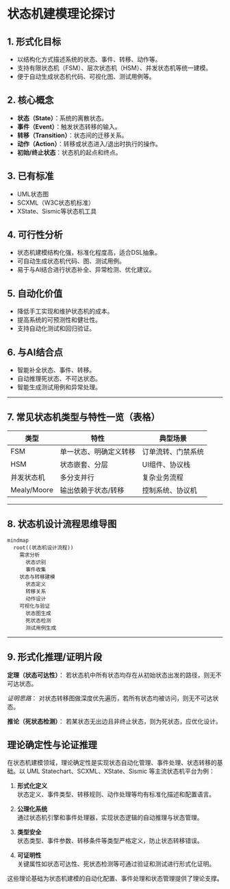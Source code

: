# 状态机建模理论探讨

## 1. 形式化目标

- 以结构化方式描述系统的状态、事件、转移、动作等。
- 支持有限状态机（FSM）、层次状态机（HSM）、并发状态机等统一建模。
- 便于自动生成状态机代码、可视化图、测试用例等。

## 2. 核心概念

- **状态（State）**：系统的离散状态。
- **事件（Event）**：触发状态转移的输入。
- **转移（Transition）**：状态间的迁移关系。
- **动作（Action）**：转移或状态进入/退出时执行的操作。
- **初始/终止状态**：状态机的起点和终点。

## 3. 已有标准

- UML状态图
- SCXML（W3C状态机标准）
- XState、Sismic等状态机工具

## 4. 可行性分析

- 状态机建模结构化强，标准化程度高，适合DSL抽象。
- 可自动生成状态机代码、图、测试用例。
- 易于与AI结合进行状态补全、异常检测、优化建议。

## 5. 自动化价值

- 降低手工实现和维护状态机的成本。
- 提高系统的可预测性和健壮性。
- 支持自动化测试和回归验证。

## 6. 与AI结合点

- 智能补全状态、事件、转移。
- 自动推理死状态、不可达状态。
- 智能生成测试用例和异常处理。

---

## 7. 常见状态机类型与特性一览（表格）

| 类型         | 特性                   | 典型场景           |
|--------------|------------------------|--------------------|
| FSM          | 单一状态、明确定义转移 | 订单流转、门禁系统 |
| HSM          | 状态嵌套、分层         | UI组件、协议栈     |
| 并发状态机   | 多分支并行             | 复杂业务流程       |
| Mealy/Moore  | 输出依赖于状态/转移    | 控制系统、协议机   |

---

## 8. 状态机设计流程思维导图

```mermaid
mindmap
  root((状态机设计流程))
    需求分析
      状态识别
      事件收集
    状态与转移建模
      状态定义
      转移关系
      动作设计
    可视化与验证
      状态图生成
      死状态检测
      测试用例生成
```

---

## 9. 形式化推理/证明片段

**定理（状态可达性）**：
若状态机中所有状态均存在从初始状态出发的路径，则无不可达状态。

*证明思路*：
对状态转移图做深度优先遍历，若所有状态均被访问，则无不可达状态。

**推论（死状态检测）**：
若某状态无出边且非终止状态，则为死状态，应优化设计。

## 理论确定性与论证推理

在状态机建模领域，理论确定性是实现状态自动化管理、事件处理、状态转移的基础。以 UML Statechart、SCXML、XState、Sismic 等主流状态机平台为例：

1. **形式化定义**  
   状态定义、事件类型、转移规则、动作处理等均有标准化描述和配置语言。

2. **公理化系统**  
   通过状态机引擎和事件处理器，实现状态逻辑的自动推理与状态管理。

3. **类型安全**  
   状态类型、事件参数、转移条件等类型严格定义，防止状态转移错误。

4. **可证明性**  
   关键属性如状态可达性、死状态检测等可通过验证和测试进行形式化证明。

这些理论基础为状态机建模的自动化配置、事件处理和状态管理提供了理论支撑。
